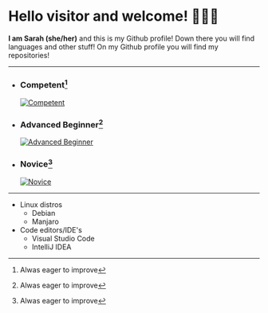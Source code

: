 # Hello visitor and welcome! :vulcan_salute::rainbow_flag:
**I am Sarah (she/her)** and this is my Github profile! Down there you will find languages and other stuff! On my Github profile you will find my repositories!

---
* ### Competent[^1]

   [![Competent](https://skillicons.dev/icons?i=ts,js,html,css,mongodb,java,react,vite,tailwind,express,nodejs,postgres)](https://skillicons.dev)

* ### Advanced Beginner[^1]

   [![Advanced Beginner](https://skillicons.dev/icons?i=postman,git,github,materialui,maven)](https://skillicons.dev)

* ### Novice[^1]

   [![Novice](https://skillicons.dev/icons?i=c,cpp,rust,electron,godot)](https://skillicons.dev)
---

* Linux distros
   * Debian
   * Manjaro
* Code editors/IDE's
   * Visual Studio Code
   * IntelliJ IDEA

[^1]: Alwas eager to improve
